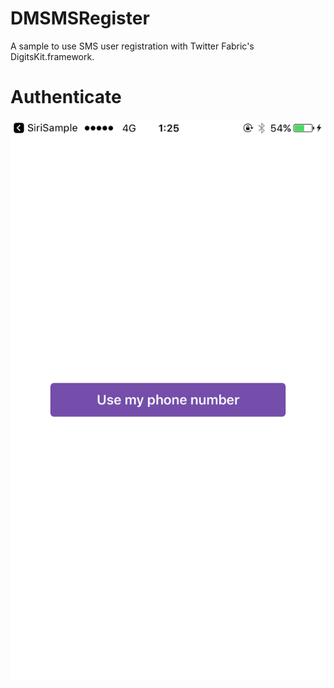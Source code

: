 # DMSMSRegister
A sample to use SMS user registration with Twitter Fabric's DigitsKit.framework.

# Authenticate
![DGTAuthenticateButton](https://raw.githubusercontent.com/masuhara/DMSMSRegister/master/DMSMSRegister/Resources/Images/tutrial/0000.PNG)
